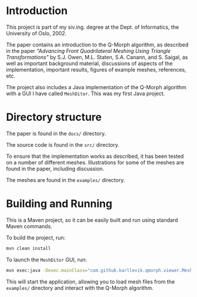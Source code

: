 # Introduction

This project is part of my siv.ing. degree at the Dept. of Informatics, the University of Oslo, 2002.

The paper contains an introduction to the Q-Morph algorithm, as described in the paper _"Advancing Front Quadrilateral Meshing Using Triangle Transformations"_ by S.J. Owen, M.L. Staten, S.A. Canann, and S. Saigal, as well as important background material, discussions of aspects of the implementation, important results, figures of example meshes, references, etc.

The project also includes a Java implementation of the Q-Morph algorithm with a GUI I have called `MeshDitor`. This was my first Java project.

# Directory structure

The paper is found in the `docs/` directory.

The source code is found in the `src/` directory.

To ensure that the implementation works as described, it has been tested on a number of different meshes. Illustrations for some of the meshes are found in the paper, including discussion.

The meshes are found in the `examples/` directory.

# Building and Running

This is a Maven project, so it can be easily built and run using standard Maven commands.

To build the project, run:

```bash
mvn clean install
```

To launch the `MeshDitor` GUI, run:

```bash
mvn exec:java -Dexec.mainClass="com.github.karllevik.qmorph.viewer.MeshDitor"
```

This will start the application, allowing you to load mesh files from the `examples/` directory and interact with the Q-Morph algorithm.